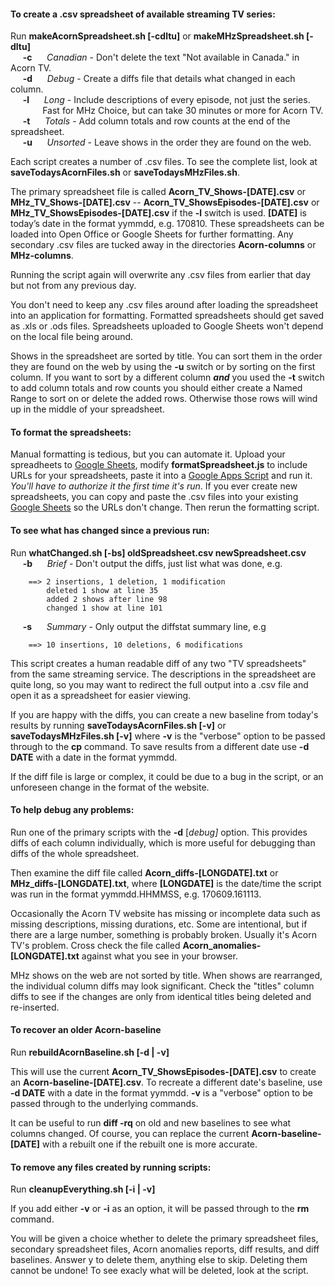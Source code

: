 #### To create a .csv spreadsheet of available streaming TV series:

Run **makeAcornSpreadsheet.sh [-cdltu]** or **makeMHzSpreadsheet.sh [-dltu]**  
&nbsp;&nbsp;&nbsp;&nbsp; 
**-c**
&nbsp;&nbsp;&nbsp;&nbsp;
_Canadian_ - Don't delete the text "Not available in Canada." in Acorn TV.  
&nbsp;&nbsp;&nbsp;&nbsp;
**-d**
&nbsp;&nbsp;&nbsp;&nbsp;
_Debug_ - Create a diffs file that details what changed in each column.  
&nbsp;&nbsp;&nbsp;&nbsp;
**-l**
&nbsp;&nbsp;&nbsp;&nbsp;
_Long_ - Include descriptions of every episode, not just the series.  
&nbsp;&nbsp;&nbsp;&nbsp;&nbsp;&nbsp;&nbsp;&nbsp;&nbsp;&nbsp;&nbsp;&nbsp;
Fast for MHz Choice, but can take 30 minutes or more for Acorn TV.  
&nbsp;&nbsp;&nbsp;&nbsp;
**-t**
&nbsp;&nbsp;&nbsp;&nbsp;
_Totals_ - Add column totals and row counts at the end of the spreadsheet.  
&nbsp;&nbsp;&nbsp;&nbsp;
**-u**
&nbsp;&nbsp;&nbsp;&nbsp;
_Unsorted_ - Leave shows in the order they are found on the web.

Each script creates a number of .csv files. To see the complete list,
look at **saveTodaysAcornFiles.sh** or **saveTodaysMHzFiles.sh**.

The primary spreadsheet file is called **Acorn_TV_Shows-[DATE].csv**
or **MHz_TV_Shows-[DATE].csv** -- **Acorn_TV_ShowsEpisodes-[DATE].csv**
or **MHz_TV_ShowsEpisodes-[DATE].csv** if the **-l** switch is used.
**[DATE]** is today’s date in the format yymmdd, e.g. 170810.  These
spreadsheets can be loaded into Open Office or Google Sheets for
further formatting. Any secondary .csv files are tucked away in the
directories **Acorn-columns** or **MHz-columns**.

Running the script again will overwrite any .csv files from earlier
that day but not from any previous day.

You don't need to keep any .csv files around after loading the
spreadsheet into an application for formatting. Formatted spreadsheets
should get saved as .xls or .ods files. Spreadsheets uploaded to
Google Sheets won't depend on the local file being around.

Shows in the spreadsheet are sorted by title. You can sort them in
the order they are found on the web by using the **-u** switch or
by sorting on the first column. If you want to sort by a different
column **_and_** you used the **-t** switch to add column totals
and row counts you should either create a Named Range to sort on
or delete the added rows. Otherwise those rows will wind up in the
middle of your spreadsheet.

#### To format the spreadsheets:

Manual formatting is tedious, but you can automate it. Upload your
spreadheets to [Google Sheets](https://docs.google.com/spreadsheets/u/0/),
modify **formatSpreadsheet.js** to include URLs for your spreadsheets,
paste it into a [Google Apps Script](https://script.google.com) and
run it.  *You'll have to authorize it the first time it's run*. If
you ever create new spreadsheets, you can copy and paste the .csv
files into your existing [Google
Sheets](https://docs.google.com/spreadsheets/u/0/) so the URLs don't
change. Then rerun the formatting script.

#### To see what has changed since a previous run:

Run **whatChanged.sh [-bs] oldSpreadsheet.csv newSpreadsheet.csv**  
&nbsp;&nbsp;&nbsp;&nbsp;
**-b**
&nbsp;&nbsp;&nbsp;&nbsp;
_Brief_ - Don't output the diffs, just list what was done, e.g.
```
    ==> 2 insertions, 1 deletion, 1 modification
        deleted 1 show at line 35
        added 2 shows after line 98
        changed 1 show at line 101
```
&nbsp;&nbsp;&nbsp;&nbsp;
**-s**
&nbsp;&nbsp;&nbsp;&nbsp;
_Summary_ - Only output the diffstat summary line, e.g
```
    ==> 10 insertions, 10 deletions, 6 modifications
```

This script creates a human readable diff of any two "TV spreadsheets"
from the same streaming service. The descriptions in the spreadsheet
are quite long, so you may want to redirect the full output into a
.csv file and open it as a spreadsheet for easier viewing.

If you are happy with the diffs, you can create a new baseline from
today's results by running **saveTodaysAcornFiles.sh [-v]** or
**saveTodaysMHzFiles.sh [-v]** where **-v** is the "verbose" option
to be passed through to the **cp** command. To save results from a
different date use **-d DATE** with a date in the format yymmdd.

If the diff file is large or complex, it could be due to a bug in
the script, or an unforeseen change in the format of the website.

#### To help debug any problems:

Run one of the primary scripts with the **-d** [_debug]_ option. This
provides diffs of each column individually, which is more useful
for debugging than diffs of the whole spreadsheet.

Then examine the diff file called **Acorn_diffs-[LONGDATE].txt** or
**MHz_diffs-[LONGDATE].txt**, where **[LONGDATE]** is the date/time
the script was run in the format yymmdd.HHMMSS, e.g. 170609.161113.

Occasionally the Acorn TV website has missing or incomplete data
such as missing descriptions, missing durations, etc. Some are
intentional, but if there are a large number, something is probably
broken. Usually it's Acorn TV's problem. Cross check the file called 
**Acorn_anomalies-[LONGDATE].txt** against what you see in your browser.

MHz shows on the web are not sorted by title. When shows are
rearranged, the individual column diffs may look significant.
Check the "titles" column diffs to see if the changes are only
from identical titles being deleted and re-inserted.

#### To recover an older Acorn-baseline

Run **rebuildAcornBaseline.sh [-d | -v]**

This will use the current **Acorn_TV_ShowsEpisodes-[DATE].csv** to
create an **Acorn-baseline-[DATE].csv**. To recreate a different date's
baseline, use **-d DATE** with a date in the format yymmdd.  **-v** is
a "verbose" option to be passed through to the underlying commands.

It can be useful to run **diff -rq** on old and new baselines to see
what columns changed. Of course, you can replace the current 
**Acorn-baseline-[DATE]** with a rebuilt one if the rebuilt one
is more accurate.

#### To remove any files created by running scripts:

Run **cleanupEverything.sh [-i | -v]**

If you add either **-v** or **-i** as an option, it will be passed
through to the **rm** command.

You will be given a choice whether to delete the primary spreadsheet
files, secondary spreadsheet files, Acorn anomalies reports, diff
results, and diff baselines. Answer y to delete them, anything
else to skip. Deleting them cannot be undone! To see exacly what
will be deleted, look at the script.
